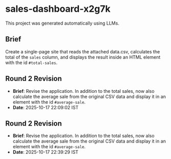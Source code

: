 # sales-dashboard-x2g7k

This project was generated automatically using LLMs.

## Brief

Create a single-page site that reads the attached data.csv, calculates the total of the `sales` column, and displays the result inside an HTML element with the id `#total-sales`.

## Round 2 Revision

* **Brief**: Revise the application. In addition to the total sales, now also calculate the average sale from the original CSV data and display it in an element with the id `#average-sale`.
* **Date**: 2025-10-17 22:09:02 IST

## Round 2 Revision

* **Brief**: Revise the application. In addition to the total sales, now also calculate the average sale from the original CSV data and display it in an element with the id `#average-sale`.
* **Date**: 2025-10-17 22:39:29 IST